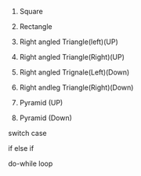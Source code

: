 
1) Square

2) Rectangle

3) Right angled Triangle(left)(UP)

4) Right angled Triangle(Right)(UP)

5) Right angled Trignale(Left)(Down)

6) Right andleg Triangle(Right)(Down)

7) Pyramid (UP)

8) Pyramid (Down)


switch case


if else if


do-while loop
